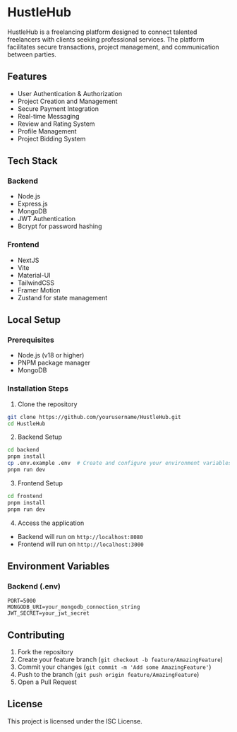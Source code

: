 # HustleHub

HustleHub is a freelancing platform designed to connect talented freelancers with clients seeking professional services. The platform facilitates secure transactions, project management, and communication between parties.

## Features

- User Authentication & Authorization
- Project Creation and Management
- Secure Payment Integration
- Real-time Messaging
- Review and Rating System
- Profile Management
- Project Bidding System

## Tech Stack

### Backend
- Node.js
- Express.js
- MongoDB
- JWT Authentication
- Bcrypt for password hashing

### Frontend
- NextJS
- Vite
- Material-UI
- TailwindCSS
- Framer Motion
- Zustand for state management

## Local Setup

### Prerequisites
- Node.js (v18 or higher)
- PNPM package manager
- MongoDB

### Installation Steps

1. Clone the repository
```bash
git clone https://github.com/yourusername/HustleHub.git
cd HustleHub
```

2. Backend Setup
```bash
cd backend
pnpm install
cp .env.example .env  # Create and configure your environment variables
pnpm run dev
```

3. Frontend Setup
```bash
cd frontend
pnpm install
pnpm run dev
```

4. Access the application
- Backend will run on `http://localhost:8080`
- Frontend will run on `http://localhost:3000`

## Environment Variables

### Backend (.env)
```
PORT=5000
MONGODB_URI=your_mongodb_connection_string
JWT_SECRET=your_jwt_secret
```


## Contributing

1. Fork the repository
2. Create your feature branch (`git checkout -b feature/AmazingFeature`)
3. Commit your changes (`git commit -m 'Add some AmazingFeature'`)
4. Push to the branch (`git push origin feature/AmazingFeature`)
5. Open a Pull Request

## License

This project is licensed under the ISC License.
